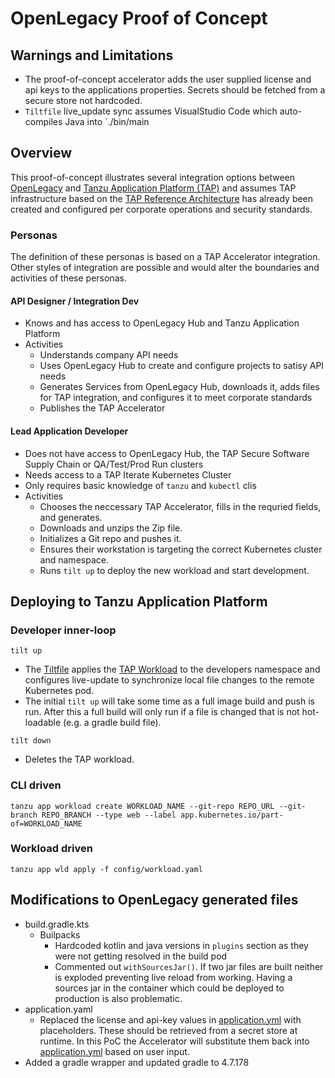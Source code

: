 # OpenLegacy Proof of Concept

## Warnings and Limitations
 - The proof-of-concept accelerator adds the user supplied license and api keys to the applications properties. Secrets should be fetched from a secure store not hardcoded.
 - `Tiltfile` live_update sync assumes VisualStudio Code which auto-compiles Java into `./bin/main
## Overview

This proof-of-concept illustrates several integration options between [OpenLegacy](https://www.openlegacy.com/) and [Tanzu Application Platform (TAP)](https://tanzu.vmware.com/application-platform) and assumes TAP infrastructure based on the [TAP Reference Architecture](https://github.com/vmware-tanzu-labs/tanzu-validated-solutions/blob/main/src/reference-designs/tap-architecture-planning.md) has already been created and configured per corporate operations and security standards.

### Personas

The definition of these personas is based on a TAP Accelerator integration. Other styles of integration are possible and would alter the boundaries and activities of these personas.
#### API Designer / Integration Dev
- Knows and has access to OpenLegacy Hub and Tanzu Application Platform
- Activities
    - Understands company API needs
    - Uses OpenLegacy Hub to create and configure projects to satisy API needs
    - Generates Services from OpenLegacy Hub, downloads it, adds files for TAP integration, and configures it to meet corporate standards
    - Publishes the TAP Accelerator
#### Lead Application Developer
- Does not have access to OpenLegacy Hub, the TAP Secure Software Supply Chain or QA/Test/Prod Run clusters
- Needs access to a TAP Iterate Kubernetes Cluster
- Only requires basic knowledge of `tanzu` and `kubectl` clis
- Activities
    - Chooses the neccessary TAP Accelerator, fills in the requried fields, and generates.
    - Downloads and unzips the Zip file.
    - Initializes a Git repo and pushes it.
    - Ensures their workstation is targeting the correct Kubernetes cluster and namespace.
    - Runs `tilt up` to deploy the new workload and start development.

## Deploying to Tanzu Application Platform
### Developer inner-loop
`tilt up`
- The [Tiltfile](Tiltfile) applies the [TAP Workload](config/workload.yaml) to the developers namespace and configures live-update to synchronize local file changes to the remote Kubernetes pod.
- The initial `tilt up` will take some time as a full image build and push is run. After this a full build will only run if a file is changed that is not hot-loadable (e.g. a gradle build file).

 `tilt down`
- Deletes the TAP workload.

### CLI driven
`tanzu app workload create WORKLOAD_NAME --git-repo REPO_URL --git-branch REPO_BRANCH --type web --label app.kubernetes.io/part-of=WORKLOAD_NAME`

### Workload driven
`tanzu app wld apply -f config/workload.yaml`

## Modifications to OpenLegacy generated files

- build.gradle.kts
    - Builpacks
        - Hardcoded kotlin and java versions in `plugins` section as they were not getting resolved in the build pod
        - Commented out `withSourcesJar()`. If two jar files are built neither is exploded preventing live reload from working. Having a sources jar in the container which could be deployed to production is also problematic.
- application.yaml
    - Replaced the license and api-key values in [application.yml](src/main/resources/application.yml) with placeholders. These should be retrieved from a secret store at runtime. In this PoC the Accelerator will substitute them back into [application.yml](src/main/resources/application.yml) based on user input.
- Added a gradle wrapper and updated gradle to 4.7.178